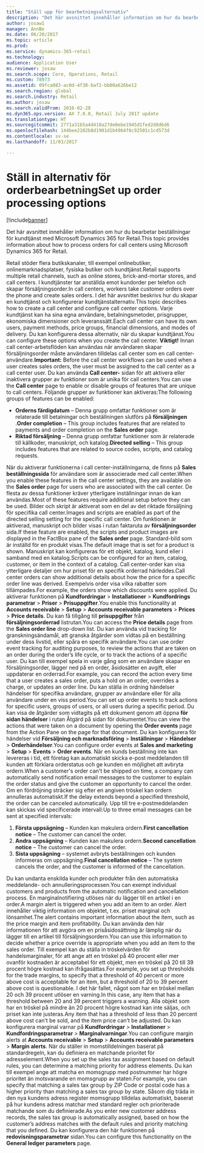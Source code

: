 ```yaml
---
title: "Ställ upp för bearbetningsalternativ"
description: "Det här avsnittet innehåller information om hur du bearbetar beställningar för kundtjänst med Microsoft Dynamics 365 for Retail."
author: josaw1
manager: AnnBe
ms.date: 06/20/2017
ms.topic: article
ms.prod: 
ms.service: dynamics-365-retail
ms.technology: 
audience: Application User
ms.reviewer: josaw
ms.search.scope: Core, Operations, Retail
ms.custom: 78973
ms.assetid: 09fca083-ac0d-4f30-baf2-bb00a626be12
ms.search.region: global
ms.search.industry: Retail
ms.author: josaw
ms.search.validFrom: 2016-02-28
ms.dyn365.ops.version: AX 7.0.0, Retail July 2017 update
ms.translationtype: HT
ms.sourcegitcommit: 2771a31b5a4d418a27de0ebe1945d1fed2d8d6d6
ms.openlocfilehash: 144bee2102b8d1901d1b4964f6c92501c1cd573d
ms.contentlocale: sv-se
ms.lasthandoff: 11/03/2017

---
```


# <a name="set-up-order-processing-options"></a><span data-ttu-id="9615d-103">Ställ in alternativ för orderbearbetning</span><span class="sxs-lookup"><span data-stu-id="9615d-103">Set up order processing options</span></span>

[!include[banner](includes/banner.md)]


<span data-ttu-id="9615d-104">Det här avsnittet innehåller information om hur du bearbetar beställningar för kundtjänst med Microsoft Dynamics 365 for Retail.</span><span class="sxs-lookup"><span data-stu-id="9615d-104">This topic provides information about how to process orders for call centers using Microsoft Dynamics 365 for Retail.</span></span> 

<span data-ttu-id="9615d-105">Retail stöder flera butikskanaler, till exempel onlinebutiker, onlinemarknadsplatser, fysiska butiker och kundtjänst.</span><span class="sxs-lookup"><span data-stu-id="9615d-105">Retail supports multiple retail channels, such as online stores, brick-and-mortar stores, and call centers.</span></span> <span data-ttu-id="9615d-106">I kundtjänster tar anställda emot kundorder per telefon och skapar försäljningsorder.</span><span class="sxs-lookup"><span data-stu-id="9615d-106">In call centers, workers take customer orders over the phone and create sales orders.</span></span> <span data-ttu-id="9615d-107">I det här avsnittet beskrivs hur du skapar en kundtjänst och konfigurerar kundtjänstalternativ.</span><span class="sxs-lookup"><span data-stu-id="9615d-107">This topic describes how to create a call center and configure call center options.</span></span> <span data-ttu-id="9615d-108">Varje kundtjänst kan ha sina egna användare, betalningsmetoder, prisgrupper, ekonomiska dimensioner och leveranssätt.</span><span class="sxs-lookup"><span data-stu-id="9615d-108">Each call center can have its own users, payment methods, price groups, financial dimensions, and modes of delivery.</span></span> <span data-ttu-id="9615d-109">Du kan konfigurera dessa alternativ, när du skapar kundtjänst.</span><span class="sxs-lookup"><span data-stu-id="9615d-109">You can configure these options when you create the call center.</span></span> <span data-ttu-id="9615d-110">**Viktigt!** Innan call center-arbetsflöden kan användas när användaren skapar försäljningsorder måste användaren tilldelas call center som en call center-användare.</span><span class="sxs-lookup"><span data-stu-id="9615d-110">**Important:** Before the call center workflows can be used when a user creates sales orders, the user must be assigned to the call center as a call center user.</span></span> <span data-ttu-id="9615d-111">Du kan använda **Call center-** sidan för att aktivera eller inaktivera grupper av funktioner som är unika för call centers.</span><span class="sxs-lookup"><span data-stu-id="9615d-111">You can use the **Call center** page to enable or disable groups of features that are unique to call centers.</span></span> <span data-ttu-id="9615d-112">Följande grupper av funktioner kan aktiveras:</span><span class="sxs-lookup"><span data-stu-id="9615d-112">The following groups of features can be enabled:</span></span>

-   <span data-ttu-id="9615d-113">**Orderns färdigdatum** – Denna grupp omfattar funktioner som är relaterade till betalningar och beställningen slutförs på **försäljningen** .</span><span class="sxs-lookup"><span data-stu-id="9615d-113">**Order completion** – This group includes features that are related to payments and order completion on the **Sales order** page.</span></span>
-   <span data-ttu-id="9615d-114">**Riktad försäljning** – Denna grupp omfattar funktioner som är relaterade till källkoder, manuskript, och katalog.</span><span class="sxs-lookup"><span data-stu-id="9615d-114">**Directed selling** – This group includes features that are related to source codes, scripts, and catalog requests.</span></span>

<span data-ttu-id="9615d-115">När du aktiverar funktionerna i call center-inställningarna, de finns på **Sales beställningssida** för användare som är associerade med call center.</span><span class="sxs-lookup"><span data-stu-id="9615d-115">When you enable these features in the call center settings, they are available on the **Sales order** page for users who are associated with the call center.</span></span> <span data-ttu-id="9615d-116">De flesta av dessa funktioner kräver ytterligare inställningar innan de kan användas.</span><span class="sxs-lookup"><span data-stu-id="9615d-116">Most of these features require additional setup before they can be used.</span></span> <span data-ttu-id="9615d-117">Bilder och skript är aktiverat som en del av det riktade försäljning för specifika call center.</span><span class="sxs-lookup"><span data-stu-id="9615d-117">Images and scripts are enabled as part of the directed selling setting for the specific call center.</span></span> <span data-ttu-id="9615d-118">Om funktionen är aktiverad, manuskript och bilder visas i rutan faktaruta av **försäljningsorder** sida.</span><span class="sxs-lookup"><span data-stu-id="9615d-118">If these feature are enabled, the scripts and product images are displayed in the FactBox pane of the **Sales order** page.</span></span> <span data-ttu-id="9615d-119">Standard-bild som är inställd för en produkt visas.</span><span class="sxs-lookup"><span data-stu-id="9615d-119">The default image that is set for a product is shown.</span></span> <span data-ttu-id="9615d-120">Manuskript kan konfigureras för ett objekt, katalog, kund eller i samband med en katalog.</span><span class="sxs-lookup"><span data-stu-id="9615d-120">Scripts can be configured for an item, catalog, customer, or item in the context of a catalog.</span></span> <span data-ttu-id="9615d-121">Call center-order kan visa ytterligare detaljer om hur priset för en specifik orderrad härleddes.</span><span class="sxs-lookup"><span data-stu-id="9615d-121">Call center orders can show additional details about how the price for a specific order line was derived.</span></span> <span data-ttu-id="9615d-122">Exempelvis order visa vilka rabatter som tillämpades.</span><span class="sxs-lookup"><span data-stu-id="9615d-122">For example, the orders show which discounts were applied.</span></span> <span data-ttu-id="9615d-123">Du aktiverar funktionen på **Kundfordringar** &gt; **Installationer** &gt; **Kundfordrings parametrar** &gt; **Priser** &gt; **Prisuppgifter**.</span><span class="sxs-lookup"><span data-stu-id="9615d-123">You enable this functionality at **Accounts receivable** &gt; **Setup** &gt; **Accounts receivable parameters** &gt; **Prices** &gt; **Price details**.</span></span> <span data-ttu-id="9615d-124">Du kan få tillgång till **prisuppgifter** från **försäljningsorderrad** listrutan.</span><span class="sxs-lookup"><span data-stu-id="9615d-124">You can access the **Price details** page from the **Sales order line** drop-down list.</span></span> <span data-ttu-id="9615d-125">Du kan använda vid tracking för granskningsändamål, att granska åtgärder som vidtas på en beställning under dess livstid, eller spåra en specifik användare.</span><span class="sxs-lookup"><span data-stu-id="9615d-125">You can use order event tracking for auditing purposes, to review the actions that are taken on an order during the order’s life cycle, or to track the actions of a specific user.</span></span> <span data-ttu-id="9615d-126">Du kan till exempel spela in varje gång som en användare skapar en försäljningsorder, lägger ned på en order, åsidosätter en avgift, eller uppdaterar en orderrad.</span><span class="sxs-lookup"><span data-stu-id="9615d-126">For example, you can record the action every time that a user creates a sales order, puts a hold on an order, overrides a charge, or updates an order line.</span></span> <span data-ttu-id="9615d-127">Du kan ställa in ordning händelser händelser för specifika användare, grupper av användare eller för alla användare under en viss period.</span><span class="sxs-lookup"><span data-stu-id="9615d-127">You can set up order events to track actions for specific users, groups of users, or all users during a specific period.</span></span> <span data-ttu-id="9615d-128">Du kan visa de åtgärder som vidtagits på ett dokument genom att öppna **för sidan händelser** i rutan Åtgärd på sidan för dokumentet.</span><span class="sxs-lookup"><span data-stu-id="9615d-128">You can view the actions that were taken on a document by opening the **Order events** page from the Action Pane on the page for that document.</span></span> <span data-ttu-id="9615d-129">Du kan konfigurera för händelser vid **Försäljning och marknadsföring** &gt; **Inställningar** &gt; **Händelser** &gt; **Orderhändelser**.</span><span class="sxs-lookup"><span data-stu-id="9615d-129">You can configure order events at **Sales and marketing** &gt; **Setup** &gt; **Events** &gt; **Order events**.</span></span> <span data-ttu-id="9615d-130">När en kunds beställning inte kan levereras i tid, ett företag kan automatiskt skicka e-post meddelanden till kunden att förklara orderstatus och ge kunden en möjlighet att avbryta ordern.</span><span class="sxs-lookup"><span data-stu-id="9615d-130">When a customer's order can't be shipped on time, a company can automatically send notification email messages to the customer to explain the order status and give the customer an opportunity to cancel the order.</span></span> <span data-ttu-id="9615d-131">Om en fördröjning sträcker sig efter en angiven tröskel kan ordern annulleras automatiskt.</span><span class="sxs-lookup"><span data-stu-id="9615d-131">If the delay extends beyond a specified threshold, the order can be canceled automatically.</span></span> <span data-ttu-id="9615d-132">Upp till tre e-postmeddelanden kan skickas vid specificerade intervall:</span><span class="sxs-lookup"><span data-stu-id="9615d-132">Up to three email messages can be sent at specified intervals:</span></span>

1.  <span data-ttu-id="9615d-133">**Första uppsägning** – Kunden kan makulera ordern.</span><span class="sxs-lookup"><span data-stu-id="9615d-133">**First cancellation notice** – The customer can cancel the order.</span></span>
2.  <span data-ttu-id="9615d-134">**Andra uppsägning** – Kunden kan makulera ordern.</span><span class="sxs-lookup"><span data-stu-id="9615d-134">**Second cancellation notice** – The customer can cancel the order.</span></span>
3.  <span data-ttu-id="9615d-135">**Sista uppsägning** – systemet avbryts beställningen och kunden informeras om uppsägning.</span><span class="sxs-lookup"><span data-stu-id="9615d-135">**Final cancellation notice** – The system cancels the order, and the customer is informed of the cancellation.</span></span>

<span data-ttu-id="9615d-136">Du kan undanta enskilda kunder och produkter från den automatiska meddelande- och annulleringsprocessen.</span><span class="sxs-lookup"><span data-stu-id="9615d-136">You can exempt individual customers and products from the automatic notification and cancellation process.</span></span> <span data-ttu-id="9615d-137">En marginalnotifiering utlöses när du lägger till en artikel i en order.</span><span class="sxs-lookup"><span data-stu-id="9615d-137">A margin alert is triggered when you add an item to an order.</span></span> <span data-ttu-id="9615d-138">Alert innehåller viktig information om objektet, t.ex. priset marginal och lönsamhet.</span><span class="sxs-lookup"><span data-stu-id="9615d-138">The alert contains important information about the item, such as the price margin and item profitability.</span></span> <span data-ttu-id="9615d-139">Du kan använda den här informationen för att avgöra om en prisåsidosättning är lämplig när du lägger till en artikel till försäljningsordern.</span><span class="sxs-lookup"><span data-stu-id="9615d-139">You can use this information to decide whether a price override is appropriate when you add an item to the sales order.</span></span> <span data-ttu-id="9615d-140">Till exempel kan du ställa in tröskelvärden för handelsmarginaler, för att ange att en tröskel på 40 procent eller mer ovanför kostnaden är acceptabel för ett objekt, men en tröskel på 20 till 39 procent högre kostnad kan ifrågasättas.</span><span class="sxs-lookup"><span data-stu-id="9615d-140">For example, you set up thresholds for the trade margins, to specify that a threshold of 40 percent or more above cost is acceptable for an item, but a threshold of 20 to 39 percent above cost is questionable.</span></span> <span data-ttu-id="9615d-141">I det här fallet, något som har en tröskel mellan 20 och 39 procent utlöser en varning.</span><span class="sxs-lookup"><span data-stu-id="9615d-141">In this case, any item that has a threshold between 20 and 39 percent triggers a warning.</span></span> <span data-ttu-id="9615d-142">Alla objekt som har en tröskel på mindre än 20 procent högre kostnad kan inte säljas, och priset kan inte justeras.</span><span class="sxs-lookup"><span data-stu-id="9615d-142">Any item that has a threshold of less than 20 percent above cost can’t be sold, and the item price can’t be adjusted.</span></span> <span data-ttu-id="9615d-143">Du kan konfigurera marginal varnar på **Kundfordringar** &gt; **Installationer** &gt; **Kundfordringsparametrar** &gt; **Marginalvarningar**.</span><span class="sxs-lookup"><span data-stu-id="9615d-143">You can configure margin alerts at **Accounts receivable** &gt; **Setup** &gt; **Accounts receivable parameters** &gt; **Margin alerts**.</span></span> <span data-ttu-id="9615d-144">När du ställer in momstilldelningen baserat på standardregeln, kan du definiera en matchande prioritet för adresselement.</span><span class="sxs-lookup"><span data-stu-id="9615d-144">When you set up the sales tax assignment based on default rules, you can determine a matching priority for address elements.</span></span> <span data-ttu-id="9615d-145">Du kan till exempel ange att matcha en momsgrupp med postnummer har högre prioritet än motsvarande en momsgrupp av staten.</span><span class="sxs-lookup"><span data-stu-id="9615d-145">For example, you can specify that matching a sales tax group by ZIP Code or postal code has a higher priority than matching a sales tax group by state.</span></span> <span data-ttu-id="9615d-146">Såsom dig träda in den nya kundens adress register momsgrupp tilldelas automatiskt, baserat på hur kundens adress matchar med standard regler och prioriterade matchande som du definierade.</span><span class="sxs-lookup"><span data-stu-id="9615d-146">As you enter new customer address records, the sales tax group is automatically assigned, based on how the customer’s address matches with the default rules and priority matching that you defined.</span></span> <span data-ttu-id="9615d-147">Du kan konfigurera den här funktionen på **redovisningsparametrar** sidan.</span><span class="sxs-lookup"><span data-stu-id="9615d-147">You can configure this functionality on the **General ledger parameters** page.</span></span>




